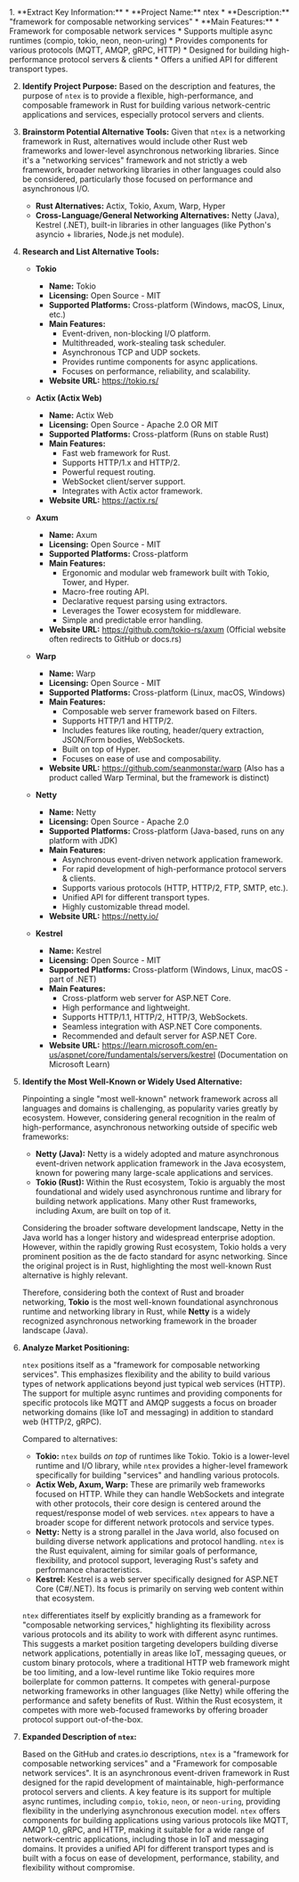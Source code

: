 <analysis>
1.  **Extract Key Information:**
    *   **Project Name:** ntex
    *   **Description:** "framework for composable networking services"
    *   **Main Features:**
        *   Framework for composable network services
        *   Supports multiple async runtimes (compio, tokio, neon, neon-uring)
        *   Provides components for various protocols (MQTT, AMQP, gRPC, HTTP)
        *   Designed for building high-performance protocol servers & clients
        *   Offers a unified API for different transport types.

2.  **Identify Project Purpose:**
    Based on the description and features, the purpose of `ntex` is to provide a flexible, high-performance, and composable framework in Rust for building various network-centric applications and services, especially protocol servers and clients.

3.  **Brainstorm Potential Alternative Tools:**
    Given that `ntex` is a networking framework in Rust, alternatives would include other Rust web frameworks and lower-level asynchronous networking libraries. Since it's a "networking services" framework and not strictly a web framework, broader networking libraries in other languages could also be considered, particularly those focused on performance and asynchronous I/O.

    *   **Rust Alternatives:** Actix, Tokio, Axum, Warp, Hyper
    *   **Cross-Language/General Networking Alternatives:** Netty (Java), Kestrel (.NET), built-in libraries in other languages (like Python's asyncio + libraries, Node.js net module).

4.  **Research and List Alternative Tools:**

    *   **Tokio**
        *   **Name:** Tokio
        *   **Licensing:** Open Source - MIT
        *   **Supported Platforms:** Cross-platform (Windows, macOS, Linux, etc.)
        *   **Main Features:**
            *   Event-driven, non-blocking I/O platform.
            *   Multithreaded, work-stealing task scheduler.
            *   Asynchronous TCP and UDP sockets.
            *   Provides runtime components for async applications.
            *   Focuses on performance, reliability, and scalability.
        *   **Website URL:** https://tokio.rs/

    *   **Actix (Actix Web)**
        *   **Name:** Actix Web
        *   **Licensing:** Open Source - Apache 2.0 OR MIT
        *   **Supported Platforms:** Cross-platform (Runs on stable Rust)
        *   **Main Features:**
            *   Fast web framework for Rust.
            *   Supports HTTP/1.x and HTTP/2.
            *   Powerful request routing.
            *   WebSocket client/server support.
            *   Integrates with Actix actor framework.
        *   **Website URL:** https://actix.rs/

    *   **Axum**
        *   **Name:** Axum
        *   **Licensing:** Open Source - MIT
        *   **Supported Platforms:** Cross-platform
        *   **Main Features:**
            *   Ergonomic and modular web framework built with Tokio, Tower, and Hyper.
            *   Macro-free routing API.
            *   Declarative request parsing using extractors.
            *   Leverages the Tower ecosystem for middleware.
            *   Simple and predictable error handling.
        *   **Website URL:** https://github.com/tokio-rs/axum (Official website often redirects to GitHub or docs.rs)

    *   **Warp**
        *   **Name:** Warp
        *   **Licensing:** Open Source - MIT
        *   **Supported Platforms:** Cross-platform (Linux, macOS, Windows)
        *   **Main Features:**
            *   Composable web server framework based on Filters.
            *   Supports HTTP/1 and HTTP/2.
            *   Includes features like routing, header/query extraction, JSON/Form bodies, WebSockets.
            *   Built on top of Hyper.
            *   Focuses on ease of use and composability.
        *   **Website URL:** https://github.com/seanmonstar/warp (Also has a product called Warp Terminal, but the framework is distinct)

    *   **Netty**
        *   **Name:** Netty
        *   **Licensing:** Open Source - Apache 2.0
        *   **Supported Platforms:** Cross-platform (Java-based, runs on any platform with JDK)
        *   **Main Features:**
            *   Asynchronous event-driven network application framework.
            *   For rapid development of high-performance protocol servers & clients.
            *   Supports various protocols (HTTP, HTTP/2, FTP, SMTP, etc.).
            *   Unified API for different transport types.
            *   Highly customizable thread model.
        *   **Website URL:** https://netty.io/

    *   **Kestrel**
        *   **Name:** Kestrel
        *   **Licensing:** Open Source - MIT
        *   **Supported Platforms:** Cross-platform (Windows, Linux, macOS - part of .NET)
        *   **Main Features:**
            *   Cross-platform web server for ASP.NET Core.
            *   High performance and lightweight.
            *   Supports HTTP/1.1, HTTP/2, HTTP/3, WebSockets.
            *   Seamless integration with ASP.NET Core components.
            *   Recommended and default server for ASP.NET Core.
        *   **Website URL:** https://learn.microsoft.com/en-us/aspnet/core/fundamentals/servers/kestrel (Documentation on Microsoft Learn)

5.  **Identify the Most Well-Known or Widely Used Alternative:**

    Pinpointing a single "most well-known" network framework across all languages and domains is challenging, as popularity varies greatly by ecosystem. However, considering general recognition in the realm of high-performance, asynchronous networking outside of specific web frameworks:

    *   **Netty (Java):** Netty is a widely adopted and mature asynchronous event-driven network application framework in the Java ecosystem, known for powering many large-scale applications and services.
    *   **Tokio (Rust):** Within the Rust ecosystem, Tokio is arguably the most foundational and widely used asynchronous runtime and library for building network applications. Many other Rust frameworks, including Axum, are built on top of it.

    Considering the broader software development landscape, Netty in the Java world has a longer history and widespread enterprise adoption. However, within the rapidly growing Rust ecosystem, Tokio holds a very prominent position as the de facto standard for async networking. Since the original project is in Rust, highlighting the most well-known Rust alternative is highly relevant.

    Therefore, considering both the context of Rust and broader networking, **Tokio** is the most well-known foundational asynchronous runtime and networking library in Rust, while **Netty** is a widely recognized asynchronous networking framework in the broader landscape (Java).

6.  **Analyze Market Positioning:**

    `ntex` positions itself as a "framework for composable networking services". This emphasizes flexibility and the ability to build various types of network applications beyond just typical web services (HTTP). The support for multiple async runtimes and providing components for specific protocols like MQTT and AMQP suggests a focus on broader networking domains (like IoT and messaging) in addition to standard web (HTTP/2, gRPC).

    Compared to alternatives:
    *   **Tokio:** `ntex` builds *on top* of runtimes like Tokio. Tokio is a lower-level runtime and I/O library, while `ntex` provides a higher-level framework specifically for building "services" and handling various protocols.
    *   **Actix Web, Axum, Warp:** These are primarily web frameworks focused on HTTP. While they can handle WebSockets and integrate with other protocols, their core design is centered around the request/response model of web services. `ntex` appears to have a broader scope for different network protocols and service types.
    *   **Netty:** Netty is a strong parallel in the Java world, also focused on building diverse network applications and protocol handling. `ntex` is the Rust equivalent, aiming for similar goals of performance, flexibility, and protocol support, leveraging Rust's safety and performance characteristics.
    *   **Kestrel:** Kestrel is a web server specifically designed for ASP.NET Core (C#/.NET). Its focus is primarily on serving web content within that ecosystem.

    `ntex` differentiates itself by explicitly branding as a framework for "composable networking services," highlighting its flexibility across various protocols and its ability to work with different async runtimes. This suggests a market position targeting developers building diverse network applications, potentially in areas like IoT, messaging queues, or custom binary protocols, where a traditional HTTP web framework might be too limiting, and a low-level runtime like Tokio requires more boilerplate for common patterns. It competes with general-purpose networking frameworks in other languages (like Netty) while offering the performance and safety benefits of Rust. Within the Rust ecosystem, it competes with more web-focused frameworks by offering broader protocol support out-of-the-box.

7.  **Expanded Description of `ntex`:**

    Based on the GitHub and crates.io descriptions, `ntex` is a "framework for composable networking services" and a "Framework for composable network services". It is an asynchronous event-driven framework in Rust designed for the rapid development of maintainable, high-performance protocol servers and clients. A key feature is its support for multiple async runtimes, including `compio`, `tokio`, `neon`, or `neon-uring`, providing flexibility in the underlying asynchronous execution model. `ntex` offers components for building applications using various protocols like MQTT, AMQP 1.0, gRPC, and HTTP, making it suitable for a wide range of network-centric applications, including those in IoT and messaging domains. It provides a unified API for different transport types and is built with a focus on ease of development, performance, stability, and flexibility without compromise.